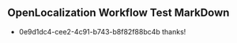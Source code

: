 ## OpenLocalization Workflow Test MarkDown
* 0e9d1dc4-cee2-4c91-b743-b8f82f88bc4b thanks!

<!--HONumber=Jul16_HO5-->



